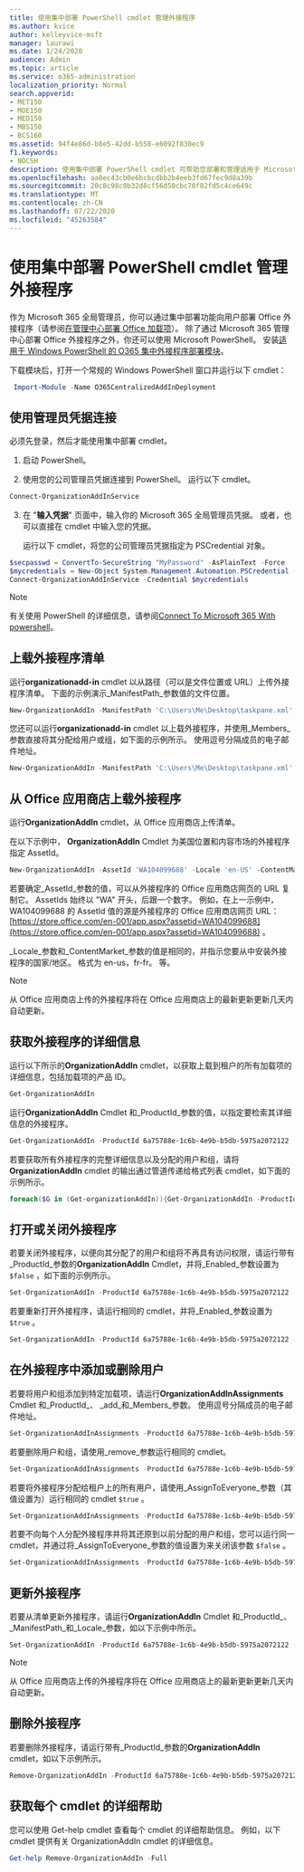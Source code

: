 ```yaml
---
title: 使用集中部署 PowerShell cmdlet 管理外接程序
ms.author: kvice
author: kelleyvice-msft
manager: laurawi
ms.date: 1/24/2020
audience: Admin
ms.topic: article
ms.service: o365-administration
localization_priority: Normal
search.appverid:
- MET150
- MOE150
- MED150
- MBS150
- BCS160
ms.assetid: 94f4e86d-b8e5-42dd-b558-e6092f830ec9
f1.keywords:
- NOCSH
description: 使用集中部署 PowerShell cmdlet 可帮助您部署和管理适用于 Microsoft 365 组织的 Office 外接程序。
ms.openlocfilehash: aa8ec43cb0e6bcbcdbb2b4eeb3fd67fec9d8a39b
ms.sourcegitcommit: 20c8c98c0b32d8cf56d50cbc70f82fd5c4ce649c
ms.translationtype: MT
ms.contentlocale: zh-CN
ms.lasthandoff: 07/22/2020
ms.locfileid: "45263584"
---
```

# <a name="use-the-centralized-deployment-powershell-cmdlets-to-manage-add-ins"></a>使用集中部署 PowerShell cmdlet 管理外接程序

作为 Microsoft 365 全局管理员，你可以通过集中部署功能向用户部署 Office 外接程序（请参阅[在管理中心部署 Office 加载项](https://docs.microsoft.com/microsoft-365/admin/manage/manage-deployment-of-add-ins)）。 除了通过 Microsoft 365 管理中心部署 Office 外接程序之外，你还可以使用 Microsoft PowerShell。 安装[适用于 Windows PowerShell 的 O365 集中外接程序部署模块](https://www.powershellgallery.com/packages/O365CentralizedAddInDeployment)。 

下载模块后，打开一个常规的 Windows PowerShell 窗口并运行以下 cmdlet：

```powershell
 Import-Module -Name O365CentralizedAddInDeployment
```
    
## <a name="connect-using-your-admin-credentials"></a>使用管理员凭据连接

必须先登录，然后才能使用集中部署 cmdlet。
  
1. 启动 PowerShell。
    
2. 使用您的公司管理员凭据连接到 PowerShell。 运行以下 cmdlet。
    
  ```powershell
  Connect-OrganizationAddInService
  ```

3. 在 "**输入凭据**" 页面中，输入你的 Microsoft 365 全局管理员凭据。 或者，也可以直接在 cmdlet 中输入您的凭据。 
    
    运行以下 cmdlet，将您的公司管理员凭据指定为 PSCredential 对象。
    
  ```powershell
  $secpasswd = ConvertTo-SecureString "MyPassword" -AsPlainText -Force
  $mycredentials = New-Object System.Management.Automation.PSCredential ("serviceaccount@contoso.com", $secpasswd)
  Connect-OrganizationAddInService -Credential $mycredentials
  ```

> [!NOTE]
> 有关使用 PowerShell 的详细信息，请参阅[Connect To Microsoft 365 With powershell](https://go.microsoft.com/fwlink/p/?linkid=848585)。 
  
## <a name="upload-an-add-in-manifest"></a>上载外接程序清单

运行**organizationadd-in** cmdlet 以从路径（可以是文件位置或 URL）上传外接程序清单。 下面的示例演示_ManifestPath_参数值的文件位置。 
  
```powershell
New-OrganizationAddIn -ManifestPath 'C:\Users\Me\Desktop\taskpane.xml' -Locale 'en-US'
```

您还可以运行**organizationadd-in** cmdlet 以上载外接程序，并使用_Members_参数直接将其分配给用户或组，如下面的示例所示。 使用逗号分隔成员的电子邮件地址。 
  
```powershell
New-OrganizationAddIn -ManifestPath 'C:\Users\Me\Desktop\taskpane.xml' -Locale 'en-US' -Members  'KathyBonner@contoso.com', 'MaxHargrave@contoso.com'
```

## <a name="upload-an-add-in-from-the-office-store"></a>从 Office 应用商店上载外接程序

运行**OrganizationAddIn** cmdlet，从 Office 应用商店上传清单。
  
在以下示例中， **OrganizationAddIn** Cmdlet 为美国位置和内容市场的外接程序指定 AssetId。
  
```powershell
New-OrganizationAddIn -AssetId 'WA104099688' -Locale 'en-US' -ContentMarket 'en-US'
```

若要确定_AssetId_参数的值，可以从外接程序的 Office 应用商店网页的 URL 复制它。 AssetIds 始终以 "WA" 开头，后跟一个数字。 例如，在上一示例中，WA104099688 的 AssetId 值的源是外接程序的 Office 应用商店网页 URL： [https://store.office.com/en-001/app.aspx?assetid=WA104099688](https://store.office.com/en-001/app.aspx?assetid=WA104099688) 。
  
_Locale_参数和_ContentMarket_参数的值是相同的，并指示您要从中安装外接程序的国家/地区。 格式为 en-us，fr-fr。 等。 
  
> [!NOTE]
> 从 Office 应用商店上传的外接程序将在 Office 应用商店上的最新更新更新几天内自动更新。 
  
## <a name="get-details-of-an-add-in"></a>获取外接程序的详细信息

运行以下所示的**OrganizationAddIn** cmdlet，以获取上载到租户的所有加载项的详细信息，包括加载项的产品 ID。
  
```powershell
Get-OrganizationAddIn
```

运行**OrganizationAddIn** Cmdlet 和_ProductId_参数的值，以指定要检索其详细信息的外接程序。 
  
```powershell
Get-OrganizationAddIn -ProductId 6a75788e-1c6b-4e9b-b5db-5975a2072122
```

若要获取所有外接程序的完整详细信息以及分配的用户和组，请将**OrganizationAddIn** cmdlet 的输出通过管道传递给格式列表 cmdlet，如下面的示例所示。
  
```powershell
foreach($G in (Get-organizationAddIn)){Get-OrganizationAddIn -ProductId $G.ProductId | Format-List}
```

## <a name="turn-on-or-turn-off-an-add-in"></a>打开或关闭外接程序

若要关闭外接程序，以便向其分配了的用户和组将不再具有访问权限，请运行带有_ProductId_参数的**OrganizationAddIn** Cmdlet，并将_Enabled_参数设置为 `$false` ，如下面的示例所示。
  
```powershell
Set-OrganizationAddIn -ProductId 6a75788e-1c6b-4e9b-b5db-5975a2072122 -Enabled $false
```

若要重新打开外接程序，请运行相同的 cmdlet，并将_Enabled_参数设置为 `$true` 。
  
```powershell
Set-OrganizationAddIn -ProductId 6a75788e-1c6b-4e9b-b5db-5975a2072122 -Enabled $true
```

## <a name="add-or-remove-users-from-an-add-in"></a>在外接程序中添加或删除用户

若要将用户和组添加到特定加载项，请运行**OrganizationAddInAssignments** Cmdlet 和_ProductId_、 _add_和_Members_参数。 使用逗号分隔成员的电子邮件地址。 
  
```powershell
Set-OrganizationAddInAssignments -ProductId 6a75788e-1c6b-4e9b-b5db-5975a2072122 -Add -Members 'KathyBonner@contoso.com','sales@contoso.com'
```

若要删除用户和组，请使用_remove_参数运行相同的 cmdlet。 
  
```powershell
Set-OrganizationAddInAssignments -ProductId 6a75788e-1c6b-4e9b-b5db-5975a2072122 -Remove -Members 'KathyBonner@contoso.com','sales@contoso.com'
```

若要将外接程序分配给租户上的所有用户，请使用_AssignToEveryone_参数（其值设置为）运行相同的 cmdlet `$true` 。
  
```powershell
Set-OrganizationAddInAssignments -ProductId 6a75788e-1c6b-4e9b-b5db-5975a2072122 -AssignToEveryone $true
```

若要不向每个人分配外接程序并将其还原到以前分配的用户和组，您可以运行同一 cmdlet，并通过将_AssignToEveryone_参数的值设置为来关闭该参数 `$false` 。
  
```powershell
Set-OrganizationAddInAssignments -ProductId 6a75788e-1c6b-4e9b-b5db-5975a2072122 -AssignToEveryone $false
```

## <a name="update-an-add-in"></a>更新外接程序

若要从清单更新外接程序，请运行**OrganizationAddIn** Cmdlet 和_ProductId_、 _ManifestPath_和_Locale_参数，如以下示例中所示。 
  
```powershell
Set-OrganizationAddIn -ProductId 6a75788e-1c6b-4e9b-b5db-5975a2072122 -ManifestPath 'C:\Users\Me\Desktop\taskpane.xml' -Locale 'en-US'
```

> [!NOTE]
> 从 Office 应用商店上传的外接程序将在 Office 应用商店上的最新更新更新几天内自动更新。 
  
## <a name="delete-an-add-in"></a>删除外接程序

若要删除外接程序，请运行带有_ProductId_参数的**OrganizationAddIn** cmdlet，如以下示例所示。 
  
```powershell
Remove-OrganizationAddIn -ProductId 6a75788e-1c6b-4e9b-b5db-5975a2072122
```

<!--
## Customize Microsoft Store add-ins for your organization

You must customize the add-in before you deploy it to your organization. Add-ins older than version 1.1 are not supported by this feature. 

We recommend that you deploy a customized add-in  to yourself first to make sure it works as expected before you deploy it to your entire organization.

Note also the following restrictions:
- All URLs must be absolute (include http or https) and valid.
- *DisplayName* must not exceed 125 characters 
- *DisplayName*, *Resources* and *AppDomains* must not include the following characters: 
 
    - \<
    -  \>
    -  ;
    -  =   

If you want to customize an add-in that has been deployed, you have to uninstall it in the admin center, and see [remove an add-in from local cache](#remove-an-add-in-from-local-cache) for steps to remove it from each computer it has been deployed to.

To customize an add-in, run the **Set –OrganizationAddInOverrides** cmdlet with the *ProductId* as a parameter, followed by the tag you want to overwrite and the new value. To find out how to get the *ProductId* see [get details of an add-in](#get-details-of-an-add-in) in this article. For example:

```powershell
 Set-OrganizationAddInOverrides -ProductId 5b31b349-2c41-4f94-b720-6ee40349d391 -IconUrl "https://site.com/img.jpg" 
```
To customize multiple tags for an add-in, add those tags to the commandline:

```powershell
Set-OrganizationAddInOverrides -ProductId 5b31b349-2c41-4f94-b720-6ee40349d391 -Hosts h1, 2 -DisplayName "New DocuSign W" -IconUrl "https://site.com/img.jpg" 
```

> [!IMPORTANT]
> You must apply multiple customized tags to one add-in as one command. If you customize tags one by one, only the last customization will be applied. Additionally, if you customize a tag by mistake, you must remove all customizations and start over.

### Tags you can customize

| Tag                  | Description          |
| :------------------- | :------------------- |
| \<IconURL>   </br>| The URL of the image used as the add-in’s icon (in admin center). </br> |
| \<DisplayName>| The title of the add-in  (in admin center).|
| \<Hosts>| List of apps that will support the add-in.|
| \<SourceLocation> | The source URL that the add-in will connect to.| 
| \<AppDomains> | A list of domains that the add-in can connect with. | 
| \<SupportURL>| The URL users can use to access help and support. | 
| \<Resources>  | This tag contains a number of elements including titles, tooltips, and icons of different sizes.| 
|
### Customize Resources tag

Any element in the <Resources> tag of the manifest can be customized dynamically. You first need to check the manifest to find the element id to which you want to assign a new value. The <Resources> tag looks like this:

```
<Resources>  
    <bt:Images> 
          <bt:Image id=”img16icon” DefaultValue=”https://site.com/img.jpg” 
    </bt:Images> 
</Resources> 
``` 
In this case, the element id for the image is “img16icon” and the value associated with it is “http:<i></i>//site.<i></i>com/img.jpg.”

Once you have identified the elements you want to customize, use the following command in Powershell to assign new values to the elements:

```powershell
Set-OrganizationAddInOverrides -Resources @{“ElementID” = “New Value”; “NextElementID” = “Next New Value”} 
```

You can customize as many elements with the command as you need to.

### Remove customization from an add-in

The only option currently available for deleting customizations is to delete all of them at once:

```powershell
Remove-OrganizationAddInOverrides -ProductId 5b31b349-2c41-4f94-b720-6ee40349d391 
```

### View add-in customizations

To view a list of applied customizations, run the **Get-OrganizationAddInOverrides** cmdlet. If **Get-OrganizationAddInOverrides** is run without a *ProductId* then a list of all add-ins with applied overrides are returned.  

```powershell
Get-OrganizationAddInOverrides 
```
If ProductId is specified, then a list of overrides applied to that add-in is returned. 

```powershell
Get-OrganizationAddInOverrides -ProductId 5b31b349-2c41-4f94-b720-6ee40349d391 
```

### Remove an add-in from local cache

If an add-in has been deployed, it has to be removed from the cache in each computer before it can be customized. To remive an add-in from cache:

1. Navigate to the “Users” folder in C:\ 
1. Go to your user folder
1. Navigate to AppData\Local\Microsoft\Office and select the folder associated with your version of Office
1. In the *Wef* folder delete the *Manifests* folder.

-->

## <a name="get-detailed-help-for-each-cmdlet"></a>获取每个 cmdlet 的详细帮助

您可以使用 Get-help cmdlet 查看每个 cmdlet 的详细帮助信息。 例如，以下 cmdlet 提供有关 OrganizationAddIn cmdlet 的详细信息。
  
```powershell
Get-help Remove-OrganizationAddIn -Full
```


